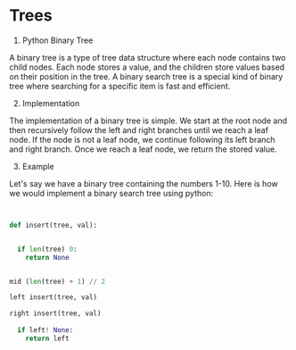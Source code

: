 # Trees
1. Python Binary Tree

A binary tree is a type of tree data structure where each node contains two child nodes. Each node stores a value, and the children store values based on their position in the tree. A binary search tree is a special kind of binary tree where searching for a specific item is fast and efficient.

2. Implementation

The implementation of a binary tree is simple. We start at the root node and then recursively follow the left and right branches until we reach a leaf node. If the node is not a leaf node, we continue following its left branch and right branch. Once we reach a leaf node, we return the stored value.

3. Example

Let's say we have a binary tree containing the numbers 1-10. Here is how we would implement a binary search tree using python:
```python


def insert(tree, val):


  if len(tree) 0:
    return None


mid (len(tree) + 1) // 2

left insert(tree, val)

right insert(tree, val)
  
  if left! None:
    return left

```